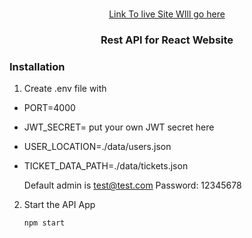 <br />
<p align="center">
  <a href="#">
  Link To live Site WIll go here</a>
  <h3 align="center">Rest API for React Website</h3>


### Installation
1. Create .env file with
  
* PORT=4000
* JWT_SECRET= put your own JWT secret here 
* USER_LOCATION=./data/users.json
* TICKET_DATA_PATH=./data/tickets.json
  

  Default admin is test@test.com
  Password: 12345678

  
2. Start the API App
   ```sh
   npm start
   ```
   
   